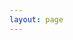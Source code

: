 ```yaml
---
layout: page
---
```


<script setup>
import {
  VPTeamPage,
  VPTeamPageTitle,
  VPTeamMembers,
  VPTeamPageSection,
} from 'vitepress/theme'

const linkIcon = { 
    svg: '<svg t="1709478143088" class="icon" viewBox="0 0 1024 1024" version="1.1" xmlns="http://www.w3.org/2000/svg" p-id="4794"><path d="M574 665.4c-3.1-3.1-8.2-3.1-11.3 0L446.5 781.6c-53.8 53.8-144.6 59.5-204 0-59.5-59.5-53.8-150.2 0-204l116.2-116.2c3.1-3.1 3.1-8.2 0-11.3l-39.8-39.8c-3.1-3.1-8.2-3.1-11.3 0L191.4 526.5c-84.6 84.6-84.6 221.5 0 306s221.5 84.6 306 0l116.2-116.2c3.1-3.1 3.1-8.2 0-11.3L574 665.4zM832.6 191.4c-84.6-84.6-221.5-84.6-306 0L410.3 307.6c-3.1 3.1-3.1 8.2 0 11.3l39.7 39.7c3.1 3.1 8.2 3.1 11.3 0l116.2-116.2c53.8-53.8 144.6-59.5 204 0 59.5 59.5 53.8 150.2 0 204L665.3 562.6c-3.1 3.1-3.1 8.2 0 11.3l39.8 39.8c3.1 3.1 8.2 3.1 11.3 0l116.2-116.2c84.5-84.6 84.5-221.5 0-306.1z" p-id="4795"></path><path d="M610.1 372.3c-3.1-3.1-8.2-3.1-11.3 0L372.3 598.7c-3.1 3.1-3.1 8.2 0 11.3l39.6 39.6c3.1 3.1 8.2 3.1 11.3 0l226.4-226.4c3.1-3.1 3.1-8.2 0-11.3l-39.5-39.6z" p-id="4796"></path></svg>'
}
  
const ops = [
  {
    avatar: 'https://cdn.jianyuelab.net/personal/avatar.jpg',
    name: 'JianyueHugo',
    title: '技术组组长',
    links: [
      { icon: 'github', link: 'https://github.com/JianyueLab' },
      { icon: linkIcon, link: 'https://jianyuelab.net' }
    ]
  },
  {
    avatar: 'https://avatars.githubusercontent.com/u/79127081?v=4',
    name: 'LYOfficial',
    title: '总管/翻译组组长',
    links: [
      { icon: 'github', link: 'https://github.com/LYOfficial' },
      { icon: linkIcon, link: 'https://blog.coldregion.top' },
    ]
  },
  {
    avatar: 'https://avatars.githubusercontent.com/u/66584046?v=4',
    name: 'pipigod',
    title: '技术组组员',
    links: [
      { icon: 'github', link: 'https://github.com/pangpilolo' },
      { icon: linkIcon, link: 'https://paofull.cn' },
    ]
  },
]

const translator = [
  {
    avatar: 'https://avatars.githubusercontent.com/u/113085496?v=4',
    name: 'DaZiDian',
    title: '翻译组成员',
    links: [
      { icon: 'github', link: 'https://github.com/dazidian' },
      { icon: linkIcon, link: 'https://dz1d.space' },
    ]
  },
  {
    avatar: 'https://avatars.githubusercontent.com/u/98061032?v=4',
    name: 'sky_tianle',
    title: '翻译组副组长',
    links: [
      { icon: 'github', link: 'https://github.com/skytianle666' },
    ]
  },
  {
    avatar: 'https://cdn.jianyuelab.net/personal/avatar.jpg',
    name: 'JianyueHugo',
    title: '技术组组长',
    links: [
      { icon: 'github', link: 'https://github.com/JianyueLab' },
      { icon: linkIcon, link: 'https://jianyuelab.net' }
    ]
  },
  {
    avatar: 'https://avatars.githubusercontent.com/u/79127081?v=4',
    name: 'LYOfficial',
    title: '总管/翻译组组长',
    links: [
      { icon: 'github', link: 'https://github.com/LYOfficial' },
      { icon: linkIcon, link: 'https://blog.coldregion.top' },
    ]
  },
  {
    avatar: 'https://avatars.githubusercontent.com/u/75552974?v=4',
    name: 'annijang',
    title: '翻译组成员',
    links: [
      { icon: 'github', link: 'https://github.com/annijang' },
    ]
  },
]
</script>

<VPTeamPage>
  <VPTeamPageSection>
    <template #title>技术</template>
    <template #lead>网站维护</template>
    <template #members>
      <VPTeamMembers size="small" :members="ops" />
    </template>
  </VPTeamPageSection>
  <VPTeamPageSection>
    <template #title>翻译</template>
    <template #lead>文档翻译</template>
    <template #members>
      <VPTeamMembers size="small" :members="translator" />
    </template>
  </VPTeamPageSection>
</VPTeamPage>
